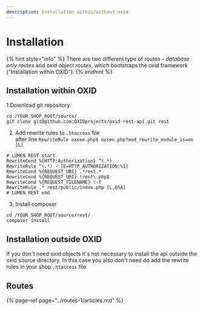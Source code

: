 ```yaml
---
description: Installation within/without oxid
---
```


# Installation

{% hint style="info" %}
 There are two different type of routes - _database only routes_ and _oxid object routes_, which bootstraps the oxid framework \("Installation within OXID"\).
{% endhint %}

## Installation within OXID

1.Download git repository

```
cd /YOUR_SHOP_ROOT/source/
git clone git@github.com:OXIDprojects/oxid-rest-api.git rest
```

2. Add rewrite rules to `.htaccess` file  
after line `RewriteRule oxseo.php$ oxseo.php?mod_rewrite_module_is=on [L]`

```
# LUMEN REST start
RewriteCond %{HTTP:Authorization} ^(.*)
RewriteRule ^(.*) - [E=HTTP_AUTHORIZATION:%1]
RewriteCond %{REQUEST_URI} .*rest.*
RewriteCond %{REQUEST_URI} !rest\.php$
RewriteCond %{REQUEST_FILENAME} !-f
RewriteRule .* rest/public/index.php [L,QSA]
# LUMEN REST end
```

3. Install composer

```text
cd /YOUR_SHOP_ROOT/source/rest/
composer install
```

## Installation outside OXID

If you don´t need oxid objects it´s not necessary to install the api outside the oxid source directory. In this case you also don´t need do add the rewrite rules in your shop `.htaccess` file. 

## Routes

{% page-ref page="../routes-1/articles.md" %}



